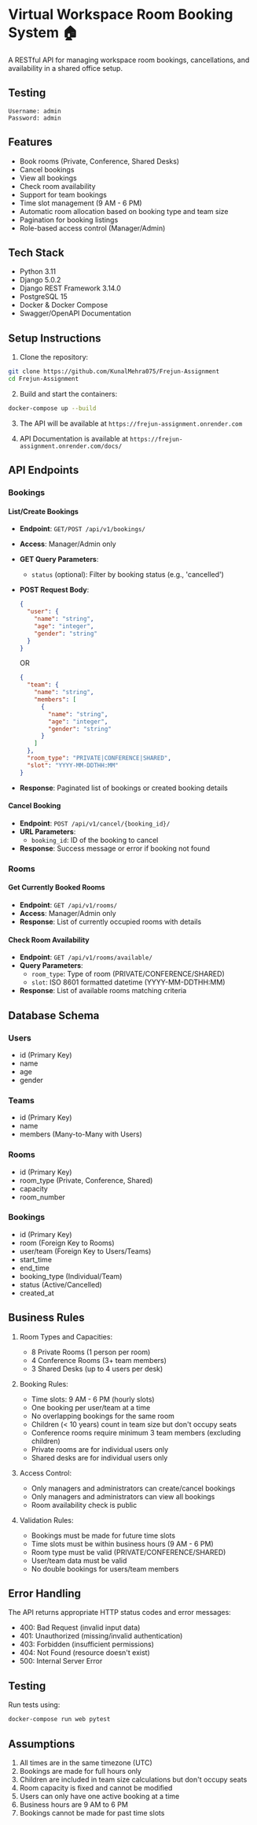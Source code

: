 # Virtual Workspace Room Booking System 🏠

A RESTful API for managing workspace room bookings, cancellations, and availability in a shared office setup.

## Testing

```
Username: admin
Password: admin
```

## Features

- Book rooms (Private, Conference, Shared Desks)
- Cancel bookings
- View all bookings
- Check room availability
- Support for team bookings
- Time slot management (9 AM - 6 PM)
- Automatic room allocation based on booking type and team size
- Pagination for booking listings
- Role-based access control (Manager/Admin)

## Tech Stack

- Python 3.11
- Django 5.0.2
- Django REST Framework 3.14.0
- PostgreSQL 15
- Docker & Docker Compose
- Swagger/OpenAPI Documentation

## Setup Instructions

1. Clone the repository:

```bash
git clone https://github.com/KunalMehra075/Frejun-Assignment
cd Frejun-Assignment
```

2. Build and start the containers:

```bash
docker-compose up --build
```

3. The API will be available at `https://frejun-assignment.onrender.com`

4. API Documentation is available at `https://frejun-assignment.onrender.com/docs/`

## API Endpoints

### Bookings

#### List/Create Bookings

- **Endpoint**: `GET/POST /api/v1/bookings/`
- **Access**: Manager/Admin only
- **GET Query Parameters**:
  - `status` (optional): Filter by booking status (e.g., 'cancelled')
- **POST Request Body**:

  ```json
  {
    "user": {
      "name": "string",
      "age": "integer",
      "gender": "string"
    }
  }
  ```

  OR

  ```json
  {
    "team": {
      "name": "string",
      "members": [
        {
          "name": "string",
          "age": "integer",
          "gender": "string"
        }
      ]
    },
    "room_type": "PRIVATE|CONFERENCE|SHARED",
    "slot": "YYYY-MM-DDTHH:MM"
  }
  ```

- **Response**: Paginated list of bookings or created booking details

#### Cancel Booking

- **Endpoint**: `POST /api/v1/cancel/{booking_id}/`
- **URL Parameters**:
  - `booking_id`: ID of the booking to cancel
- **Response**: Success message or error if booking not found

### Rooms

#### Get Currently Booked Rooms

- **Endpoint**: `GET /api/v1/rooms/`
- **Access**: Manager/Admin only
- **Response**: List of currently occupied rooms with details

#### Check Room Availability

- **Endpoint**: `GET /api/v1/rooms/available/`
- **Query Parameters**:
  - `room_type`: Type of room (PRIVATE/CONFERENCE/SHARED)
  - `slot`: ISO 8601 formatted datetime (YYYY-MM-DDTHH:MM)
- **Response**: List of available rooms matching criteria

## Database Schema

### Users

- id (Primary Key)
- name
- age
- gender

### Teams

- id (Primary Key)
- name
- members (Many-to-Many with Users)

### Rooms

- id (Primary Key)
- room_type (Private, Conference, Shared)
- capacity
- room_number

### Bookings

- id (Primary Key)
- room (Foreign Key to Rooms)
- user/team (Foreign Key to Users/Teams)
- start_time
- end_time
- booking_type (Individual/Team)
- status (Active/Cancelled)
- created_at

## Business Rules

1. Room Types and Capacities:

   - 8 Private Rooms (1 person per room)
   - 4 Conference Rooms (3+ team members)
   - 3 Shared Desks (up to 4 users per desk)

2. Booking Rules:

   - Time slots: 9 AM - 6 PM (hourly slots)
   - One booking per user/team at a time
   - No overlapping bookings for the same room
   - Children (< 10 years) count in team size but don't occupy seats
   - Conference rooms require minimum 3 team members (excluding children)
   - Private rooms are for individual users only
   - Shared desks are for individual users only

3. Access Control:

   - Only managers and administrators can create/cancel bookings
   - Only managers and administrators can view all bookings
   - Room availability check is public

4. Validation Rules:
   - Bookings must be made for future time slots
   - Time slots must be within business hours (9 AM - 6 PM)
   - Room type must be valid (PRIVATE/CONFERENCE/SHARED)
   - User/team data must be valid
   - No double bookings for users/team members

## Error Handling

The API returns appropriate HTTP status codes and error messages:

- 400: Bad Request (invalid input data)
- 401: Unauthorized (missing/invalid authentication)
- 403: Forbidden (insufficient permissions)
- 404: Not Found (resource doesn't exist)
- 500: Internal Server Error

## Testing

Run tests using:

```bash
docker-compose run web pytest
```

## Assumptions

1. All times are in the same timezone (UTC)
2. Bookings are made for full hours only
3. Children are included in team size calculations but don't occupy seats
4. Room capacity is fixed and cannot be modified
5. Users can only have one active booking at a time
6. Business hours are 9 AM to 6 PM
7. Bookings cannot be made for past time slots
